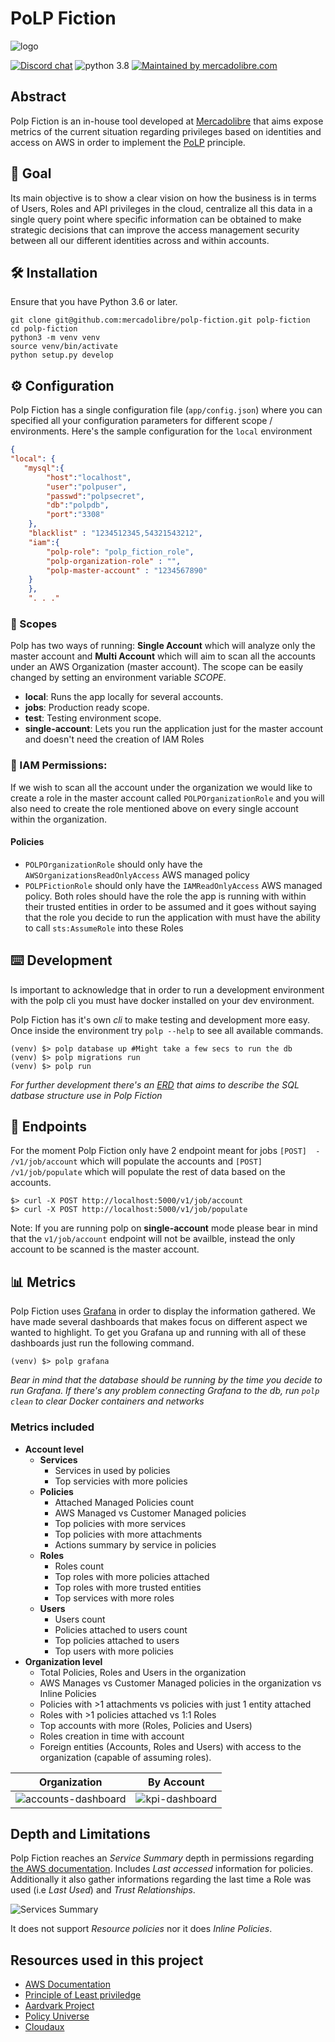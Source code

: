 # PoLP Fiction 

![logo](images/README/temp_logo.png) 

[![Discord chat](https://img.shields.io/discord/766764625269096469?logo=discord)](https://discord.gg/y3hBp7bwsy) ![python 3.8](https://img.shields.io/badge/python-v3.8-blue) [![Maintained by mercadolibre.com](https://img.shields.io/badge/Mantained%20by-Mercadolibre-FFE600)](https://mercadolibre.com)

## Abstract
Polp Fiction is an in-house tool developed at [Mercadolibre](https://www.mercadolibre.com.ar/) that aims expose metrics of the current situation regarding privileges based on identities and access on AWS in order to implement the [PoLP](https://en.wikipedia.org/wiki/Principle_of_least_privilege) principle.
## 🎯 Goal
Its main objective is to show a clear vision on how the business is in terms of Users, Roles and API privileges in the cloud, centralize all this data in a single query point where specific information can be obtained to make strategic decisions that can improve the access management security between all our different identities across and within accounts.

## 🛠  Installation
Ensure that you have Python 3.6 or later.

```
git clone git@github.com:mercadolibre/polp-fiction.git polp-fiction
cd polp-fiction
python3 -m venv venv
source venv/bin/activate
python setup.py develop
```

## ⚙️ Configuration

Polp Fiction has a single configuration file (`app/config.json`) where you can specified all your configuration parameters for different scope / environments. 
Here's the sample configuration for the `local` environment
```json
{
"local": {
   "mysql":{
        "host":"localhost",
        "user":"polpuser",
        "passwd":"polpsecret",
        "db":"polpdb",
        "port":"3308"
    },
    "blacklist" : "1234512345,54321543212",
    "iam":{
        "polp-role": "polp_fiction_role",
        "polp-organization-role" : "",
        "polp-master-account" : "1234567890"
    }
    },
    ". . ."
```

### 🔭 Scopes
Polp has two ways of running: **Single Account** which will analyze only the master account and **Multi Account** which will aim to scan all the accounts under an AWS Organization (master account). The scope can be easily changed by setting an environment variable *SCOPE*.
* **local**: Runs the app locally for several accounts.
* **jobs**: Production ready scope.
* **test**: Testing environment scope.
* **single-account**: Lets you run the application just for the master account and doesn't need the creation of IAM Roles

### 🔑 IAM Permissions:

If we wish to scan all the account under the organization we would like to create a role in the master account called `POLPOrganizationRole` and you will also need to create the role mentioned above on every single account within the organization.

#### Policies

- `POLPOrganizationRole` should only have the `AWSOrganizationsReadOnlyAccess` AWS managed policy
- `POLPFictionRole` should only have the `IAMReadOnlyAccess` AWS managed policy. Both roles should have the role the app is running with within their trusted entities in order to be assumed and it goes without saying that the role you decide to run the application with must have the ability to call `sts:AssumeRole` into these Roles

## ⌨️ Development

Is important to acknowledge that in order to run a development environment with the polp cli you must have docker installed on your dev environment.

Polp Fiction has it's own *cli* to make testing and development more easy. Once inside the environment try `polp --help` to see all available commands.

```shell
(venv) $> polp database up #Might take a few secs to run the db
(venv) $> polp migrations run
(venv) $> polp run
```
*For further development there's an [ERD](docs/assets/ERD.png) that aims to describe the SQL datbase structure use in Polp Fiction*

## 🥢 Endpoints
For the moment Polp Fiction only have 2 endpoint meant for jobs `[POST]  -  /v1/job/account`  which will populate the accounts and `[POST] /v1/job/populate` which will populate the rest of data based on the accounts. 

```shell
$> curl -X POST http://localhost:5000/v1/job/account
$> curl -X POST http://localhost:5000/v1/job/populate
```
Note: If you are running polp on **single-account** mode please bear in mind that the `v1/job/account` endpoint will not be availble, instead the only account to be scanned is the master account.
## 📊 Metrics

Polp Fiction uses [Grafana](https://grafana.com/) in order to display the information gathered. We have made several dashboards that makes focus on different aspect we wanted to highlight.
To get you Grafana up and running with all of these dashboards just run the following command.
```shell
(venv) $> polp grafana
```
*Bear in mind that the database should be running by the time you decide to run Grafana. If there's any problem connecting Grafana to the db, run `polp clean` to clear Docker containers and networks*

### Metrics included

* **Account level**
  * **Services**
    * Services in used by policies
    * Top servicies with more policies
  * **Policies**
    * Attached Managed Policies count
    * AWS Managed vs Customer Managed policies
    * Top policies with more services
    * Top policies with more attachments
    * Actions summary by service in policies
  * **Roles**
    * Roles count
    * Top roles with more policies attached
    * Top roles with more trusted entities
    * Top services with more roles
  * **Users**
    * Users count
    * Policies attached to users count
    * Top policies attached to users
    * Top users with more policies
* **Organization level**
  * Total Policies, Roles and Users in the organization
  * AWS Manages vs Customer Managed policies in the organization vs Inline Policies
  * Policies with >1 attachments vs policies with just 1 entity attached
  * Roles with >1 policies attached vs 1:1 Roles
  * Top accounts with more (Roles, Policies and Users)
  * Roles creation in time with account
  * Foreign entities (Accounts, Roles and Users) with access to the organization (capable of assuming roles).
  
Organization             | By Account
:-------------------------:|:-------------------------:
![accounts-dashboard](docs/assets/all-acc-dash.jpg)|![kpi-dashboard](docs/assets/kpi-dash.jpg)

 ## Depth and Limitations

 Polp Fiction reaches an *Service Summary* depth in permissions regarding [the AWS documentation](https://docs.aws.amazon.com/IAM/latest/UserGuide/access_policies_understand-service-summary.html). Includes *Last accessed* information for policies.  Additionally it also gather informations regarding the last time a Role was used (i.e *Last Used*) and *Trust Relationships*.

![Services Summary](docs/assets/policy_summaries-svc-sum.png)

It does not support *Resource policies* nor it does *Inline Policies*.

## Resources used in this project
  *  [AWS Documentation](https://docs.aws.amazon.com/IAM/latest/UserGuide/access_policies_understand.html)
  * [Principle of Least priviledge](https://en.wikipedia.org/wiki/Principle_of_least_privilege) 
  * [Aardvark Project](https://github.com/Netflix-Skunkworks/aardvark) 
  * [Policy Universe](https://github.com/Netflix-Skunkworks/policyuniverse) 
  * [Cloudaux](https://github.com/Netflix-Skunkworks/cloudaux) 
